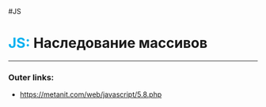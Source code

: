 #JS
# <font color="#00b0f0">JS:</font> Наследование массивов
---
### Outer links:
- https://metanit.com/web/javascript/5.8.php
